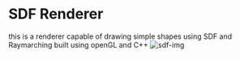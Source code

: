 # SDF Renderer
this is a renderer capable of drawing simple shapes using SDF and Raymarching
built using openGL and C++
![sdf-img](https://i.ibb.co/Q3m7pPtM/Screenshot-2025-03-22-013750.png)
